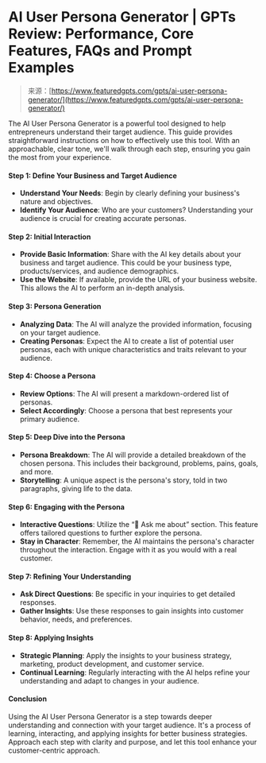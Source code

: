 <!--yml
category: 未分类
date: 2024-05-27 15:21:25
-->

# AI User Persona Generator | GPTs Review: Performance, Core Features, FAQs and Prompt Examples

> 来源：[https://www.featuredgpts.com/gpts/ai-user-persona-generator/](https://www.featuredgpts.com/gpts/ai-user-persona-generator/)

The AI User Persona Generator is a powerful tool designed to help entrepreneurs understand their target audience. This guide provides straightforward instructions on how to effectively use this tool. With an approachable, clear tone, we'll walk through each step, ensuring you gain the most from your experience.

#### Step 1: Define Your Business and Target Audience

*   **Understand Your Needs**: Begin by clearly defining your business's nature and objectives.
*   **Identify Your Audience**: Who are your customers? Understanding your audience is crucial for creating accurate personas.

#### Step 2: Initial Interaction

*   **Provide Basic Information**: Share with the AI key details about your business and target audience. This could be your business type, products/services, and audience demographics.
*   **Use the Website**: If available, provide the URL of your business website. This allows the AI to perform an in-depth analysis.

#### Step 3: Persona Generation

*   **Analyzing Data**: The AI will analyze the provided information, focusing on your target audience.
*   **Creating Personas**: Expect the AI to create a list of potential user personas, each with unique characteristics and traits relevant to your audience.

#### Step 4: Choose a Persona

*   **Review Options**: The AI will present a markdown-ordered list of personas.
*   **Select Accordingly**: Choose a persona that best represents your primary audience.

#### Step 5: Deep Dive into the Persona

*   **Persona Breakdown**: The AI will provide a detailed breakdown of the chosen persona. This includes their background, problems, pains, goals, and more.
*   **Storytelling**: A unique aspect is the persona's story, told in two paragraphs, giving life to the data.

#### Step 6: Engaging with the Persona

*   **Interactive Questions**: Utilize the “💭 Ask me about” section. This feature offers tailored questions to further explore the persona.
*   **Stay in Character**: Remember, the AI maintains the persona's character throughout the interaction. Engage with it as you would with a real customer.

#### Step 7: Refining Your Understanding

*   **Ask Direct Questions**: Be specific in your inquiries to get detailed responses.
*   **Gather Insights**: Use these responses to gain insights into customer behavior, needs, and preferences.

#### Step 8: Applying Insights

*   **Strategic Planning**: Apply the insights to your business strategy, marketing, product development, and customer service.
*   **Continual Learning**: Regularly interacting with the AI helps refine your understanding and adapt to changes in your audience.

#### Conclusion

Using the AI User Persona Generator is a step towards deeper understanding and connection with your target audience. It's a process of learning, interacting, and applying insights for better business strategies. Approach each step with clarity and purpose, and let this tool enhance your customer-centric approach.